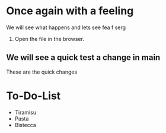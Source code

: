 # Once again with a feeling

We will see what happens and lets see fea f serg

1. Open the file in the browser.

## We will see a quick test a change in main
These are the quick changes

# To-Do-List


* Tiramisu
* Pasta
* Bistecca
